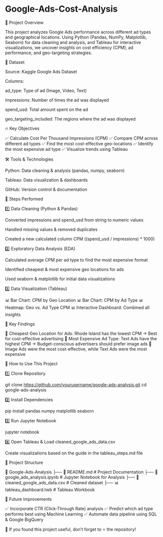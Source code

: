 # Google-Ads-Cost-Analysis
🚀 Project Overview

This project analyzes Google Ads performance across different ad types and geographical locations. Using Python (Pandas, NumPy, Matplotlib, Seaborn) for data cleaning and analysis, and Tableau for interactive visualizations, we uncover insights on cost efficiency (CPM), ad performance, and geo-targeting strategies.

📁 Dataset

Source: Kaggle Google Ads Dataset

Columns:

ad_type: Type of ad (Image, Video, Text)

impressions: Number of times the ad was displayed

spend_usd: Total amount spent on the ad

geo_targeting_included: The regions where the ad was displayed

🔥 Key Objectives

✅ Calculate Cost Per Thousand Impressions (CPM)
✅ Compare CPM across different ad types
✅ Find the most cost-effective geo-locations
✅ Identify the most expensive ad type
✅ Visualize trends using Tableau

🛠️ Tools & Technologies

Python: Data cleaning & analysis (pandas, numpy, seaborn)

Tableau: Data visualization & dashboards

GitHub: Version control & documentation

📌 Steps Performed

1️⃣ Data Cleaning (Python & Pandas)

Converted impressions and spend_usd from string to numeric values

Handled missing values & removed duplicates

Created a new calculated column CPM ((spend_usd / impressions) * 1000)

2️⃣ Exploratory Data Analysis (EDA)

Calculated average CPM per ad type to find the most expensive format

Identified cheapest & most expensive geo locations for ads

Used seaborn & matplotlib for initial data visualizations

3️⃣ Data Visualization (Tableau)

📊 Bar Chart: CPM by Geo Location
📊 Bar Chart: CPM by Ad Type
📊 Heatmap: Geo vs. Ad Type CPM
📊 Interactive Dashboard: Combined all insights

🎯 Key Findings

🔹 Cheapest Geo Location for Ads: Rhode Island has the lowest CPM → Best for cost-effective advertising
🔹 Most Expensive Ad Type: Text Ads have the highest CPM → Budget-conscious advertisers should prefer image ads
🔹 Image Ads were the most cost-effective, while Text Ads were the most expensive

📌 How to Use This Project

1️⃣ Clone Repository

 git clone https://github.com/yourusername/google-ads-analysis.git
 cd google-ads-analysis

2️⃣ Install Dependencies

pip install pandas numpy matplotlib seaborn

3️⃣ Run Jupyter Notebook

jupyter notebook

4️⃣ Open Tableau & Load cleaned_google_ads_data.csv

Create visualizations based on the guide in the tableau_steps.md file

📜 Project Structure

📂 Google-Ads-Analysis
 ├── 📄 README.md          # Project Documentation
 ├── 📄 google_ads_analysis.ipynb  # Jupyter Notebook for Analysis
 ├── 📄 cleaned_google_ads_data.csv  # Cleaned dataset
 ├── 📊 tableau_dashboard.twb  # Tableau Workbook


📌 Future Improvements

✅ Incorporate CTR (Click-Through Rate) analysis
✅ Predict which ad type performs best using Machine Learning
✅ Automate data pipeline using SQL & Google BigQuery


📢 If you found this project useful, don’t forget to ⭐ the repository!
